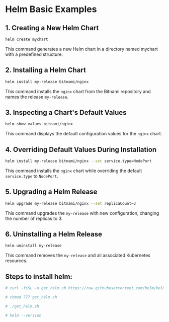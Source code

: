 # Helm Basic Examples

## 1. Creating a New Helm Chart
```bash
helm create mychart
```
This command generates a new Helm chart in a directory named mychart with a predefined structure.
## 2. Installing a Helm Chart
```bash
helm install my-release bitnami/nginx
```
This command installs the `nginx` chart from the Bitnami repository and names the release `my-release`.
## 3. Inspecting a Chart's Default Values
```bash
helm show values bitnami/nginx
```
This command displays the default configuration values for the `nginx` chart.
## 4. Overriding Default Values During Installation
```bash
helm install my-release bitnami/nginx --set service.type=NodePort
```
This command installs the `nginx` chart while overriding the default `service.type` to `NodePort`.
## 5. Upgrading a Helm Release
```bash
helm upgrade my-release bitnami/nginx --set replicaCount=3
```
This command upgrades the `my-release` with new configuration, changing the number of replicas to 3.
## 6. Uninstalling a Helm Release
```bash
helm uninstall my-release
```
This command removes the `my-release` and all associated Kubernetes resources.

## Steps to install helm:

``` bash
# curl -fsSL -o get_helm.sh https://raw.githubusercontent.com/helm/helm/main/scripts/get-helm-3

# chmod 777 get_helm.sh

# ./get_helm.sh

# helm --version
```